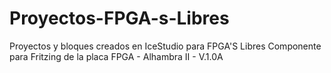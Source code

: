 # Proyectos-FPGA-s-Libres 
Proyectos y bloques creados en IceStudio para FPGA'S Libres
Componente para Fritzing de la placa FPGA - Alhambra II - V.1.0A
